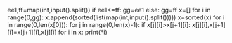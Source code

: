 ee1,ff=map(int,input().split())
if ee1<=ff:
  gg=ee1
else:
  gg=ff
x=[]
for i in range(0,gg):
  x.append(sorted(list(map(int,input().split()))))
x=sorted(x)
for i in range(0,len(x[0])):
  for j in range(0,len(x)-1):
    if x[j][i]>x[j+1][i]:
      x[j][i],x[j+1][i]=x[j+1][i],x[j][i]
for i in x:
  print(*i)
